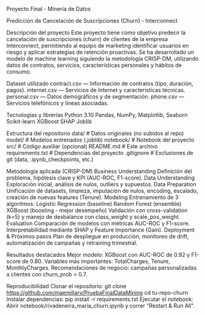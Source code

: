 Proyecto Final - Minería de Datos

Predicción de Cancelación de Suscripciones (Churn) - Interconnect

Descripción del proyecto
Este proyecto tiene como objetivo predecir la cancelación de suscripciones (churn) de clientes de la empresa Interconnect, permitiendo al equipo de marketing identificar usuarios en riesgo y aplicar estrategias de retención proactivas. Se ha desarrollado un modelo de machine learning siguiendo la metodología CRISP-DM, utilizando datos de contratos, servicios, características personales y hábitos de consumo.

Dataset utilizado
contract.csv — Información de contratos (tipo, duración, pagos).
internet.csv — Servicios de Internet y características técnicas.
personal.csv — Datos demográficos y de segmentación.
phone.csv — Servicios telefónicos y líneas asociadas.

Tecnologías y librerías
Python 3.10
Pandas, NumPy, Matplotlib, Seaborn
Scikit-learn
XGBoost
SHAP
Joblib

Estructura del repositorio
data/              # Datos originales (no subidos al repo)
model/             # Modelos entrenados (.joblib)
notebook/          # Notebook del proyecto
src/               # Código auxiliar (opcional)
README.md             # Este archivo
requirements.txt      # Dependencias del proyecto
.gitignore            # Exclusiones de git (data, .ipynb_checkpoints, etc.)

Metodología aplicada (CRISP-DM)
Business Understanding
Definición del problema, hipótesis clave y KPI (AUC-ROC, F1-score).
Data Understanding
Exploración inicial, análisis de nulos, outliers y supuestos.
Data Preparation
Unificación de datasets, limpieza, imputación de nulos, encoding, escalado, creación de nuevas features (Tenure).
Modeling
Entrenamiento de 3 algoritmos:
Logistic Regression (baseline)
Random Forest (ensemble)
XGBoost (boosting - mejor desempeño)
Validación con cross-validation (k=5) y manejo de desbalance con class_weight y scale_pos_weight.
Evaluation
Comparación de modelos con métricas AUC-ROC y F1-score. Interpretabilidad mediante SHAP y Feature Importance (Gain).
Deployment & Próximos pasos
Plan de despliegue en producción, monitoreo de drift, automatización de campañas y retraining trimestral.

Resultados destacados
Mejor modelo: XGBoost con AUC-ROC de 0.92 y F1-score de 0.80.
Variables más importantes: TotalCharges, Tenure, MonthlyCharges.
Recomendaciones de negocio: campañas personalizadas a clientes con churn_prob > 0.7.

Reproducibilidad
Clonar el repositorio:
git clone https://github.com/maemiliarv/PruebaFinalDataMining
cd tu-repo-churn
Instalar dependencias:
pip install -r requirements.txt
Ejecutar el notebook:
Abrir notebook/rivadeneira_maria_churn.ipynb y correr "Restart & Run All".
